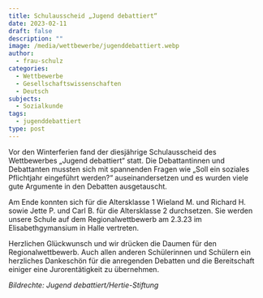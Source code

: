 ```yaml
---
title: Schulausscheid „Jugend debattiert“
date: 2023-02-11
draft: false
description: ""
image: /media/wettbewerbe/jugenddebattiert.webp
author:
  - frau-schulz
categories:
  - Wettbewerbe
  - Gesellschaftswissenschaften
  - Deutsch
subjects:
  - Sozialkunde
tags:
  - jugenddebattiert
type: post
---
```

Vor den Winterferien fand der diesjährige Schulausscheid des Wettbewerbes „Jugend debattiert“ statt. Die Debattantinnen und Debattanten mussten sich mit spannenden Fragen wie „Soll ein soziales Pflichtjahr eingeführt werden?“ auseinandersetzen und es wurden viele gute Argumente in den Debatten ausgetauscht. 

Am Ende konnten sich für die Altersklasse 1 Wieland M. und Richard H. sowie Jette P. und Carl B. für die Altersklasse 2 durchsetzen. Sie werden unsere Schule auf dem Regionalwettbewerb am 2.3.23 im Elisabethgymansium in Halle vertreten. 

Herzlichen Glückwunsch und wir drücken die Daumen für den Regionalwettbewerb. Auch allen anderen Schülerinnen und Schülern ein herzliches Dankeschön für die anregenden Debatten und die Bereitschaft einiger eine Jurorentätigkeit zu übernehmen.





_Bildrechte: Jugend debattiert/Hertie-Stiftung_

